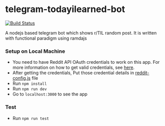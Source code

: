 # telegram-todayilearned-bot

[![Build Status](https://travis-ci.org/inderps/telegram-todayilearned-bot.svg?branch=master)](https://travis-ci.org/vit-/telegram-uz-bot)

A nodejs based telegram bot which shows r/TIL random post. It is written with functional paradigm using ramdajs

### Setup on Local Machine
* You need to have Reddit API OAuth credentials to work on this app. For more information on how to get valid credentials, see [here](https://github.com/not-an-aardvark/reddit-oauth-helper).
* After getting the credentials, Put those credential details in [reddit-config.js](https://github.com/inderps/telegram-todayilearned-bot/blob/master/reddit-config.js) file
* Run `npm install`
* Run `npm run dev`
* Go to `localhost:3000` to see the app

### Test
* Run `npm run test`

